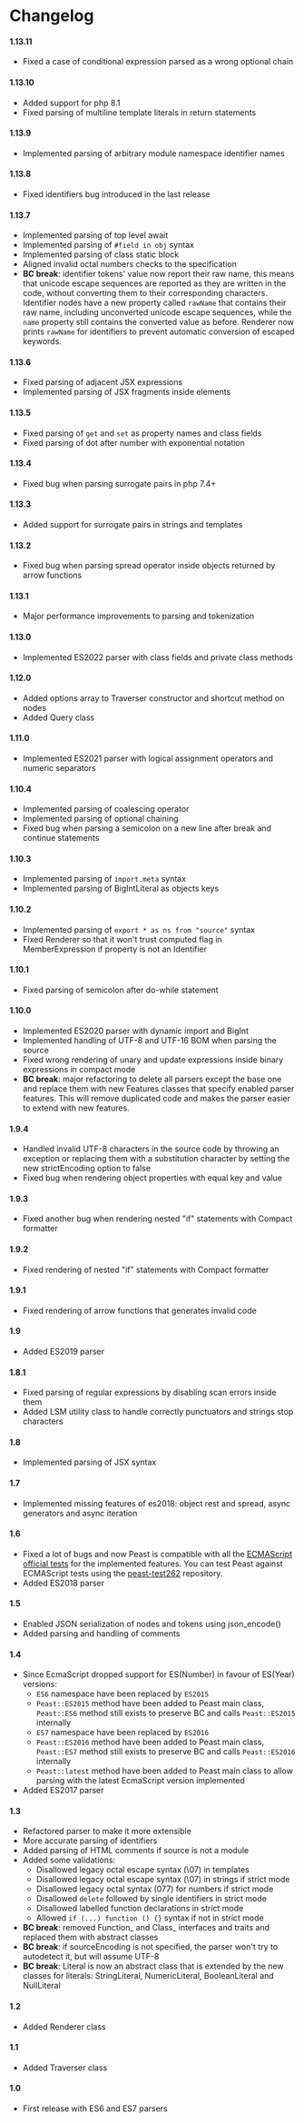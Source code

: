 Changelog
==========

#### 1.13.11
* Fixed a case of conditional expression parsed as a wrong optional chain

#### 1.13.10
* Added support for php 8.1
* Fixed parsing of multiline template literals in return statements

#### 1.13.9
* Implemented parsing of arbitrary module namespace identifier names

#### 1.13.8
* Fixed identifiers bug introduced in the last release

#### 1.13.7
* Implemented parsing of top level await
* Implemented parsing of `#field in obj` syntax
* Implemented parsing of class static block
* Aligned invalid octal numbers checks to the specification
* __BC break__: identifier tokens' value now report their raw name, this means that unicode escape sequences are reported as they are written in the code, without converting them to their corresponding characters. Identifier nodes have a new property called `rawName` that contains their raw name, including unconverted unicode escape sequences, while the `name` property still contains the converted value as before. Renderer now prints `rawName` for identifiers to prevent automatic conversion of escaped keywords.

#### 1.13.6
* Fixed parsing of adjacent JSX expressions
* Implemented parsing of JSX fragments inside elements

#### 1.13.5
* Fixed parsing of `get` and `set` as property names and class fields
* Fixed parsing of dot after number with exponential notation

#### 1.13.4
* Fixed bug when parsing surrogate pairs in php 7.4+

#### 1.13.3
* Added support for surrogate pairs in strings and templates

#### 1.13.2
* Fixed bug when parsing spread operator inside objects returned by arrow functions

#### 1.13.1
* Major performance improvements to parsing and tokenization

#### 1.13.0
* Implemented ES2022 parser with class fields and private class methods

#### 1.12.0
* Added options array to Traverser constructor and shortcut method on nodes
* Added Query class

#### 1.11.0
* Implemented ES2021 parser with logical assignment operators and numeric separators

#### 1.10.4
* Implemented parsing of coalescing operator
* Implemented parsing of optional chaining
* Fixed bug when parsing a semicolon on a new line after break and continue statements

#### 1.10.3
* Implemented parsing of `import.meta` syntax
* Implemented parsing of BigIntLiteral as objects keys

#### 1.10.2
* Implemented parsing of `export * as ns from "source"` syntax
* Fixed Renderer so that it won't trust computed flag in MemberExpression if property is not an Identifier

#### 1.10.1
* Fixed parsing of semicolon after do-while statement

#### 1.10.0
* Implemented ES2020 parser with dynamic import and BigInt
* Implemented handling of UTF-8 and UTF-16 BOM when parsing the source
* Fixed wrong rendering of unary and update expressions inside binary expressions in compact mode
* __BC break__: major refactoring to delete all parsers except the base one and replace them with new Features classes that specify enabled parser features. This will remove duplicated code and makes the parser easier to extend with new features.

#### 1.9.4
* Handled invalid UTF-8 characters in the source code by throwing an exception or replacing them with a substitution character by setting the new strictEncoding option to false
* Fixed bug when rendering object properties with equal key and value

#### 1.9.3
* Fixed another bug when rendering nested "if" statements with Compact formatter

#### 1.9.2
* Fixed rendering of nested "if" statements with Compact formatter

#### 1.9.1
* Fixed rendering of arrow functions that generates invalid code

#### 1.9
* Added ES2019 parser

#### 1.8.1
* Fixed parsing of regular expressions by disabling scan errors inside them
* Added LSM utility class to handle correctly punctuators and strings stop characters

#### 1.8
* Implemented parsing of JSX syntax

#### 1.7
* Implemented missing features of es2018: object rest and spread, async generators and async iteration

#### 1.6
* Fixed a lot of bugs and now Peast is compatible with all the [ECMAScript official tests](https://github.com/tc39/test262) for the implemented features. You can test Peast against ECMAScript tests using the [peast-test262](https://github.com/mck89/peast-test262) repository.
* Added ES2018 parser

#### 1.5
* Enabled JSON serialization of nodes and tokens using json_encode()
* Added parsing and handling of comments

#### 1.4
* Since EcmaScript dropped support for ES(Number) in favour of ES(Year) versions:
    * `ES6` namespace have been replaced by `ES2015`
    * `Peast::ES2015` method have been added to Peast main class, `Peast::ES6` method still exists to preserve BC and calls `Peast::ES2015` internally
    * `ES7` namespace have been replaced by `ES2016`
    * `Peast::ES2016` method have been added to Peast main class, `Peast::ES7` method still exists to preserve BC and calls `Peast::ES2016` internally
    * `Peast::latest` method have been added to Peast main class to allow parsing with the latest EcmaScript version implemented
* Added ES2017 parser

#### 1.3
* Refactored parser to make it more extensible
* More accurate parsing of identifiers
* Added parsing of HTML comments if source is not a module
* Added some validations:
    * Disallowed legacy octal escape syntax (\07) in templates
    * Disallowed legacy octal escape syntax (\07) in strings if strict mode
    * Disallowed legacy octal syntax (077) for numbers if strict mode
    * Disallowed `delete` followed by single identifiers in strict mode
    * Disallowed labelled function declarations in strict mode
    * Allowed `if (...) function () {}` syntax if not in strict mode
* __BC break__: removed Function_ and Class_ interfaces and traits and replaced them with abstract classes
* __BC break__: if sourceEncoding is not specified, the parser won't try to autodetect it, but will assume UTF-8
* __BC break__: Literal is now an abstract class that is extended by the new classes for literals: StringLiteral, NumericLiteral, BooleanLiteral and NullLiteral

#### 1.2
* Added Renderer class

#### 1.1
* Added Traverser class

#### 1.0
* First release with ES6 and ES7 parsers
